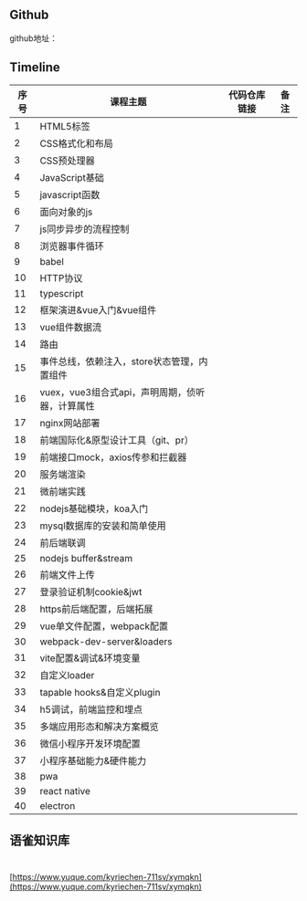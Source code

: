 <a name="FRGEm"></a>
## Github

github地址：
<a name="X6gnl"></a>
## Timeline

| **序号** | **课程主题** | **代码仓库链接** | **备注** |
| --- | --- | --- | --- |
| 1 | HTML5标签 | <br /> | <br /> |
| 2 | CSS格式化和布局 | <br /> | <br /> |
| 3 | CSS预处理器 | <br /> | <br /> |
| 4 | JavaScript基础 | <br /> | <br /> |
| 5 | javascript函数 | <br /> | <br /> |
| 6 | 面向对象的js | <br /> | <br /> |
| 7 | js同步异步的流程控制 | <br /> | <br /> |
| 8 | 浏览器事件循环 | <br /> | <br /> |
| 9 | babel | <br /> | <br /> |
| 10 | HTTP协议 | <br /> | <br /> |
| 11 | typescript | <br /> | <br /> |
| 12 | 框架演进&vue入门&vue组件 | <br /> | <br /> |
| 13 | vue组件数据流 | <br /> | <br /> |
| 14 | 路由 | <br /> | <br /> |
| 15 | 事件总线，依赖注入，store状态管理，内置组件 | <br /> | <br /> |
| 16 | vuex，vue3组合式api，声明周期，侦听器，计算属性 | <br /> | <br /> |
| 17 | nginx网站部署 | <br /> | <br /> |
| 18 | 前端国际化&原型设计工具（git、pr） | <br /> | <br /> |
| 19 | 前端接口mock，axios传参和拦截器 | <br /> | <br /> |
| 20 | 服务端渲染 | <br /> | <br /> |
| 21 | 微前端实践 | <br /> | <br /> |
| 22 | nodejs基础模块，koa入门 | <br /> | <br /> |
| 23 | mysql数据库的安装和简单使用 | <br /> | <br /> |
| 24 | 前后端联调 | <br /> | <br /> |
| 25 | nodejs buffer&stream | <br /> | <br /> |
| 26 | 前端文件上传 | <br /> | <br /> |
| 27 | 登录验证机制cookie&jwt | <br /> | <br /> |
| 28 | https前后端配置，后端拓展 | <br /> | <br /> |
| 29 | vue单文件配置，webpack配置 | <br /> | <br /> |
| 30 | webpack-dev-server&loaders | <br /> | <br /> |
| 31 | vite配置&调试&环境变量 | <br /> | <br /> |
| 32 | 自定义loader | <br /> | <br /> |
| 33 | tapable hooks&自定义plugin | <br /> | <br /> |
| 34 | h5调试，前端监控和埋点 | <br /> | <br /> |
| 35 | 多端应用形态和解决方案概览 | <br /> | <br /> |
| 36 | 微信小程序开发环境配置 | <br /> | <br /> |
| 37 | 小程序基础能力&硬件能力 | <br /> | <br /> |
| 38 | pwa | <br /> | <br /> |
| 39 | react native | <br /> | <br /> |
| 40 | electron | <br /> | <br /> |

<a name="EBxTF"></a>
## 语雀知识库<br /><br />
[https://www.yuque.com/kyriechen-711sv/xymqkn](https://www.yuque.com/kyriechen-711sv/xymqkn)
